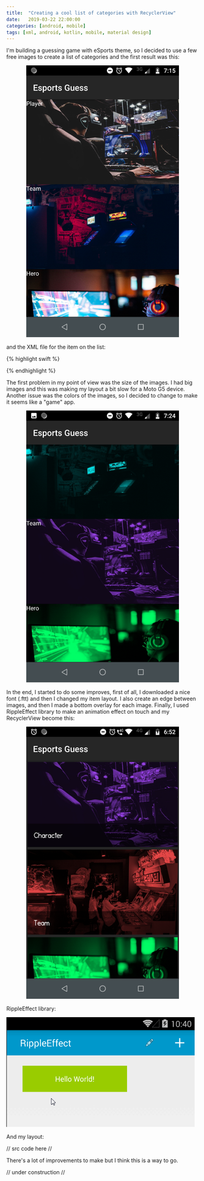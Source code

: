```yaml
---
title:  "Creating a cool list of categories with RecyclerView"
date:   2019-03-22 22:00:00
categories: [android, mobile]
tags: [xml, android, kotlin, mobile, material design]
---
```


I'm building a guessing game with eSports theme, so I decided to use a few free images to create a list of categories and the first result was this: 

 <div style="text-align:center"><img src="https://github.com/antoniosj/antoniosj.github.io/blob/master/images/posts/rv_1.png?raw=true" width="400px"/></div>
 

and the XML file for the item on the list:

{% highlight swift %}

<LinearLayout xmlns:android="http://schemas.android.com/apk/res/android"
              android:orientation="vertical"
              android:background="@drawable/team"
              android:id="@+id/item_category_background"
              android:layout_width="match_parent"
              android:scaleType="centerCrop"
              android:adjustViewBounds="true"
              android:layout_height="200dp">

   <TextView
            android:layout_width="match_parent"
            android:layout_height="wrap_content"
            android:textColor="@android:color/white"
            android:id="@+id/tv_category_title"
    />

</LinearLayout>

{% endhighlight %}

The first problem in my point of view was the size of the images. I had big images and this was making my layout a bit slow for a Moto G5 device. Another issue was the colors of the images, so I decided to change to make it seems like a "game" app.

 <div style="text-align:center"><img src="https://github.com/antoniosj/antoniosj.github.io/blob/master/images/posts/rv_2.png?raw=true" width="400px"/></div>

In the end, I started to do some improves, first of all, I downloaded a nice font (.ftt) and then I changed my item layout. I also create an edge between images, and then I made a bottom overlay for each image. Finally, I used RippleEffect library to make an animation effect on touch and my RecyclerView become this:   

<div style="text-align:center"><img src="https://github.com/antoniosj/antoniosj.github.io/blob/master/images/posts/rv_3.png?raw=true" width="400px"/></div>


RippleEffect library:

![RippleEffect GIF](https://github.com/antoniosj/antoniosj.github.io/blob/master/images/posts/rippleeffect.gif?raw=true)

And my layout:


// src code here //

There's a lot of improvements to make but I think this is a way to go.  


// under construction //
